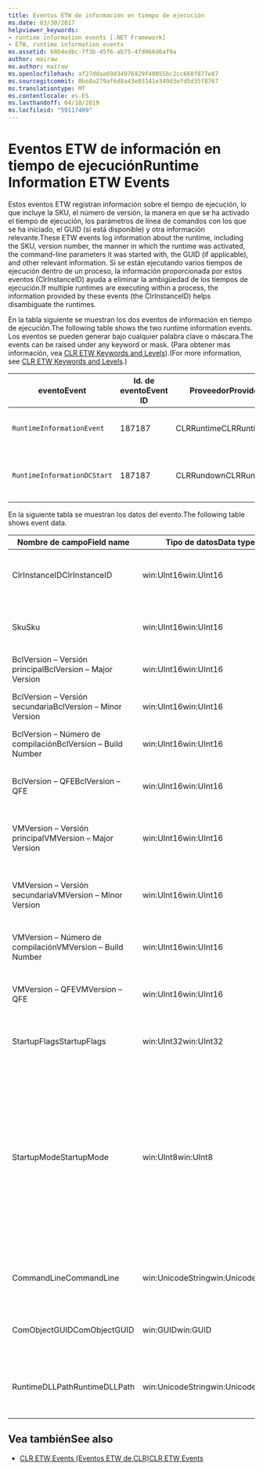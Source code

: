 ```yaml
---
title: Eventos ETW de información en tiempo de ejecución
ms.date: 03/30/2017
helpviewer_keywords:
- runtime information events [.NET Framework]
- ETW, runtime information events
ms.assetid: 68b4edbc-7f3b-45f6-ab75-4fd066d6af9a
author: mairaw
ms.author: mairaw
ms.openlocfilehash: af27ddaa69d34976929f40055bc2cc668f877e87
ms.sourcegitcommit: 0be8a279af6d8a43e03141e349d3efd5d35f8767
ms.translationtype: MT
ms.contentlocale: es-ES
ms.lasthandoff: 04/18/2019
ms.locfileid: "59117409"
---
```

# <a name="runtime-information-etw-events"></a><span data-ttu-id="7763a-102">Eventos ETW de información en tiempo de ejecución</span><span class="sxs-lookup"><span data-stu-id="7763a-102">Runtime Information ETW Events</span></span>
<span data-ttu-id="7763a-103">Estos eventos ETW registran información sobre el tiempo de ejecución, lo que incluye la SKU, el número de versión, la manera en que se ha activado el tiempo de ejecución, los parámetros de línea de comandos con los que se ha iniciado, el GUID (si está disponible) y otra información relevante.</span><span class="sxs-lookup"><span data-stu-id="7763a-103">These ETW events log information about the runtime, including the SKU, version number, the manner in which the runtime was activated, the command-line parameters it was started with, the GUID (if applicable), and other relevant information.</span></span> <span data-ttu-id="7763a-104">Si se están ejecutando varios tiempos de ejecución dentro de un proceso, la información proporcionada por estos eventos (ClrInstanceID) ayuda a eliminar la ambigüedad de los tiempos de ejecución.</span><span class="sxs-lookup"><span data-stu-id="7763a-104">If multiple runtimes are executing within a process, the information provided by these events (the ClrInstanceID) helps disambiguate the runtimes.</span></span>  
  
 <span data-ttu-id="7763a-105">En la tabla siguiente se muestran los dos eventos de información en tiempo de ejecución.</span><span class="sxs-lookup"><span data-stu-id="7763a-105">The following table shows the two runtime information events.</span></span> <span data-ttu-id="7763a-106">Los eventos se pueden generar bajo cualquier palabra clave o máscara.</span><span class="sxs-lookup"><span data-stu-id="7763a-106">The events can be raised under any keyword or mask.</span></span> <span data-ttu-id="7763a-107">(Para obtener más información, vea [CLR ETW Keywords and Levels](../../../docs/framework/performance/clr-etw-keywords-and-levels.md)).</span><span class="sxs-lookup"><span data-stu-id="7763a-107">(For more information, see [CLR ETW Keywords and Levels](../../../docs/framework/performance/clr-etw-keywords-and-levels.md).)</span></span>  
  
|<span data-ttu-id="7763a-108">evento</span><span class="sxs-lookup"><span data-stu-id="7763a-108">Event</span></span>|<span data-ttu-id="7763a-109">Id. de evento</span><span class="sxs-lookup"><span data-stu-id="7763a-109">Event ID</span></span>|<span data-ttu-id="7763a-110">Proveedor</span><span class="sxs-lookup"><span data-stu-id="7763a-110">Provider</span></span>|<span data-ttu-id="7763a-111">Descripción</span><span class="sxs-lookup"><span data-stu-id="7763a-111">Description</span></span>|  
|-----------|--------------|--------------|-----------------|  
|`RuntimeInformationEvent`|<span data-ttu-id="7763a-112">187</span><span class="sxs-lookup"><span data-stu-id="7763a-112">187</span></span>|<span data-ttu-id="7763a-113">CLRRuntime</span><span class="sxs-lookup"><span data-stu-id="7763a-113">CLRRuntime</span></span>|<span data-ttu-id="7763a-114">Se genera cuando se carga un tiempo de ejecución.</span><span class="sxs-lookup"><span data-stu-id="7763a-114">Raised when a runtime is loaded.</span></span>|  
|`RuntimeInformationDCStart`|<span data-ttu-id="7763a-115">187</span><span class="sxs-lookup"><span data-stu-id="7763a-115">187</span></span>|<span data-ttu-id="7763a-116">CLRRundown</span><span class="sxs-lookup"><span data-stu-id="7763a-116">CLRRundown</span></span>|<span data-ttu-id="7763a-117">Enumera los tiempos de ejecución que se han cargado.</span><span class="sxs-lookup"><span data-stu-id="7763a-117">Enumerates the runtimes that are loaded.</span></span>|  
  
 <span data-ttu-id="7763a-118">En la siguiente tabla se muestran los datos del evento.</span><span class="sxs-lookup"><span data-stu-id="7763a-118">The following table shows event data.</span></span>  
  
|<span data-ttu-id="7763a-119">Nombre de campo</span><span class="sxs-lookup"><span data-stu-id="7763a-119">Field name</span></span>|<span data-ttu-id="7763a-120">Tipo de datos</span><span class="sxs-lookup"><span data-stu-id="7763a-120">Data type</span></span>|<span data-ttu-id="7763a-121">Descripción</span><span class="sxs-lookup"><span data-stu-id="7763a-121">Description</span></span>|  
|----------------|---------------|-----------------|  
|<span data-ttu-id="7763a-122">ClrInstanceID</span><span class="sxs-lookup"><span data-stu-id="7763a-122">ClrInstanceID</span></span>|<span data-ttu-id="7763a-123">win:UInt16</span><span class="sxs-lookup"><span data-stu-id="7763a-123">win:UInt16</span></span>|<span data-ttu-id="7763a-124">Identificador único para la instancia de CLR o CoreCLR.</span><span class="sxs-lookup"><span data-stu-id="7763a-124">Unique ID for the instance of CLR or CoreCLR.</span></span>|  
|<span data-ttu-id="7763a-125">Sku</span><span class="sxs-lookup"><span data-stu-id="7763a-125">Sku</span></span>|<span data-ttu-id="7763a-126">win:UInt16</span><span class="sxs-lookup"><span data-stu-id="7763a-126">win:UInt16</span></span>|<span data-ttu-id="7763a-127">1 – CLR de escritorio.</span><span class="sxs-lookup"><span data-stu-id="7763a-127">1 – Desktop CLR.</span></span><br /><br /> <span data-ttu-id="7763a-128">2 – CoreCLR.</span><span class="sxs-lookup"><span data-stu-id="7763a-128">2 – CoreCLR.</span></span>|  
|<span data-ttu-id="7763a-129">BclVersion – Versión principal</span><span class="sxs-lookup"><span data-stu-id="7763a-129">BclVersion – Major Version</span></span>|<span data-ttu-id="7763a-130">win:UInt16</span><span class="sxs-lookup"><span data-stu-id="7763a-130">win:UInt16</span></span>|<span data-ttu-id="7763a-131">Versión principal de mscorlib.dll.</span><span class="sxs-lookup"><span data-stu-id="7763a-131">Major version of mscorlib.dll.</span></span>|  
|<span data-ttu-id="7763a-132">BclVersion – Versión secundaria</span><span class="sxs-lookup"><span data-stu-id="7763a-132">BclVersion – Minor Version</span></span>|<span data-ttu-id="7763a-133">win:UInt16</span><span class="sxs-lookup"><span data-stu-id="7763a-133">win:UInt16</span></span>|<span data-ttu-id="7763a-134">Número de versión secundaria de mscorlib.dll.</span><span class="sxs-lookup"><span data-stu-id="7763a-134">Minor version number of mscorlib.dll.</span></span>|  
|<span data-ttu-id="7763a-135">BclVersion – Número de compilación</span><span class="sxs-lookup"><span data-stu-id="7763a-135">BclVersion – Build Number</span></span>|<span data-ttu-id="7763a-136">win:UInt16</span><span class="sxs-lookup"><span data-stu-id="7763a-136">win:UInt16</span></span>|<span data-ttu-id="7763a-137">Número de compilación de mscorlib.dll.</span><span class="sxs-lookup"><span data-stu-id="7763a-137">Build number of mscorlib.dll.</span></span>|  
|<span data-ttu-id="7763a-138">BclVersion – QFE</span><span class="sxs-lookup"><span data-stu-id="7763a-138">BclVersion – QFE</span></span>|<span data-ttu-id="7763a-139">win:UInt16</span><span class="sxs-lookup"><span data-stu-id="7763a-139">win:UInt16</span></span>|<span data-ttu-id="7763a-140">Número de versión de revisión de mscorlib.dll.</span><span class="sxs-lookup"><span data-stu-id="7763a-140">Hotfix version number of mscorlib.dll.</span></span>|  
|<span data-ttu-id="7763a-141">VMVersion – Versión principal</span><span class="sxs-lookup"><span data-stu-id="7763a-141">VMVersion – Major Version</span></span>|<span data-ttu-id="7763a-142">win:UInt16</span><span class="sxs-lookup"><span data-stu-id="7763a-142">win:UInt16</span></span>|<span data-ttu-id="7763a-143">Versión de clr.dll o coreclr.dll, en función de la SKU.</span><span class="sxs-lookup"><span data-stu-id="7763a-143">Version of clr.dll or coreclr.dll, depending on SKU.</span></span>|  
|<span data-ttu-id="7763a-144">VMVersion – Versión secundaria</span><span class="sxs-lookup"><span data-stu-id="7763a-144">VMVersion – Minor Version</span></span>|<span data-ttu-id="7763a-145">win:UInt16</span><span class="sxs-lookup"><span data-stu-id="7763a-145">win:UInt16</span></span>|<span data-ttu-id="7763a-146">Versión secundaria de clr.dll o coreclr.dll, en función de la SKU.</span><span class="sxs-lookup"><span data-stu-id="7763a-146">Minor version of clr.dll or coreclr.dll, depending on SKU.</span></span>|  
|<span data-ttu-id="7763a-147">VMVersion – Número de compilación</span><span class="sxs-lookup"><span data-stu-id="7763a-147">VMVersion – Build Number</span></span>|<span data-ttu-id="7763a-148">win:UInt16</span><span class="sxs-lookup"><span data-stu-id="7763a-148">win:UInt16</span></span>|<span data-ttu-id="7763a-149">Número de compilación de clr.dll o coreclr.dll.</span><span class="sxs-lookup"><span data-stu-id="7763a-149">Build number of clr.dll or coreclr.dll.</span></span>|  
|<span data-ttu-id="7763a-150">VMVersion – QFE</span><span class="sxs-lookup"><span data-stu-id="7763a-150">VMVersion – QFE</span></span>|<span data-ttu-id="7763a-151">win:UInt16</span><span class="sxs-lookup"><span data-stu-id="7763a-151">win:UInt16</span></span>|<span data-ttu-id="7763a-152">Número de versión de revisión de clr.dll o coreclr.dll.</span><span class="sxs-lookup"><span data-stu-id="7763a-152">Hotfix version number of clr.dll or coreclr.dll.</span></span>|  
|<span data-ttu-id="7763a-153">StartupFlags</span><span class="sxs-lookup"><span data-stu-id="7763a-153">StartupFlags</span></span>|<span data-ttu-id="7763a-154">win:UInt32</span><span class="sxs-lookup"><span data-stu-id="7763a-154">win:UInt32</span></span>|<span data-ttu-id="7763a-155">Marcas de inicio definidas en mscoree.h.</span><span class="sxs-lookup"><span data-stu-id="7763a-155">Startup flags defined in mscoree.h.</span></span>|  
|<span data-ttu-id="7763a-156">StartupMode</span><span class="sxs-lookup"><span data-stu-id="7763a-156">StartupMode</span></span>|<span data-ttu-id="7763a-157">win:UInt8</span><span class="sxs-lookup"><span data-stu-id="7763a-157">win:UInt8</span></span>|<span data-ttu-id="7763a-158">0x01: ejecutable administrado.</span><span class="sxs-lookup"><span data-stu-id="7763a-158">0x01 - Managed executable.</span></span><br /><br /> <span data-ttu-id="7763a-159">0x02: CLR hospedado.</span><span class="sxs-lookup"><span data-stu-id="7763a-159">0x02 - Hosted CLR.</span></span><br /><br /> <span data-ttu-id="7763a-160">0x04: interoperabilidad administrada de C++.</span><span class="sxs-lookup"><span data-stu-id="7763a-160">0x04 - C++ managed interop.</span></span><br /><br /> <span data-ttu-id="7763a-161">0x08: activado para COM.</span><span class="sxs-lookup"><span data-stu-id="7763a-161">0x08 - COM-activated.</span></span><br /><br /> <span data-ttu-id="7763a-162">0x10: otros.</span><span class="sxs-lookup"><span data-stu-id="7763a-162">0x10 - Other.</span></span>|  
|<span data-ttu-id="7763a-163">CommandLine</span><span class="sxs-lookup"><span data-stu-id="7763a-163">CommandLine</span></span>|<span data-ttu-id="7763a-164">win:UnicodeString</span><span class="sxs-lookup"><span data-stu-id="7763a-164">win:UnicodeString</span></span>|<span data-ttu-id="7763a-165">Distinto de NULL únicamente si StartupMode=0x01.</span><span class="sxs-lookup"><span data-stu-id="7763a-165">Non-null only if StartupMode=0x01.</span></span>|  
|<span data-ttu-id="7763a-166">ComObjectGUID</span><span class="sxs-lookup"><span data-stu-id="7763a-166">ComObjectGUID</span></span>|<span data-ttu-id="7763a-167">win:GUID</span><span class="sxs-lookup"><span data-stu-id="7763a-167">win:GUID</span></span>|<span data-ttu-id="7763a-168">Distinto de NULL únicamente si StartupMode=0x08.</span><span class="sxs-lookup"><span data-stu-id="7763a-168">Non-null only if StartupMode=0x08.</span></span>|  
|<span data-ttu-id="7763a-169">RuntimeDLLPath</span><span class="sxs-lookup"><span data-stu-id="7763a-169">RuntimeDLLPath</span></span>|<span data-ttu-id="7763a-170">win:UnicodeString</span><span class="sxs-lookup"><span data-stu-id="7763a-170">win:UnicodeString</span></span>|<span data-ttu-id="7763a-171">Ruta de acceso al archivo .dll de CLR que se ha cargado en el proceso.</span><span class="sxs-lookup"><span data-stu-id="7763a-171">Path to the CLR .dll file that was loaded into the process.</span></span>|  
  
## <a name="see-also"></a><span data-ttu-id="7763a-172">Vea también</span><span class="sxs-lookup"><span data-stu-id="7763a-172">See also</span></span>

- [<span data-ttu-id="7763a-173">CLR ETW Events (Eventos ETW de CLR)</span><span class="sxs-lookup"><span data-stu-id="7763a-173">CLR ETW Events</span></span>](../../../docs/framework/performance/clr-etw-events.md)
